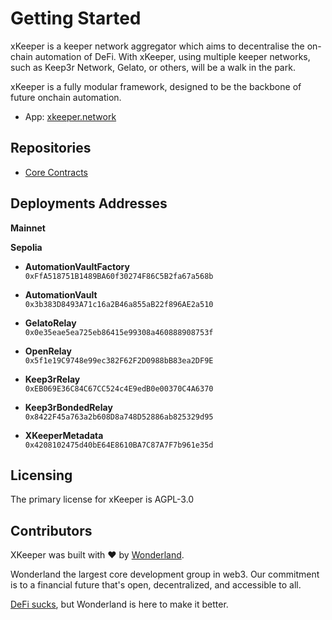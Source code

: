 # Getting Started

xKeeper is a keeper network aggregator which aims to decentralise the on-chain automation of DeFi. With xKeeper, using multiple keeper networks, such as Keep3r Network, Gelato, or others, will be a walk in the park.

xKeeper is a fully modular framework, designed to be the backbone of future onchain automation.

- App: [xkeeper.network](https://xkeeper.network/)

## Repositories

- [Core Contracts](https://github.com/defi-wonderland/xkeeper-core)

## Deployments Addresses

**Mainnet**

**Sepolia**

- **AutomationVaultFactory**  
  `0xFfA518751B1489BA60f30274F86C5B2fa67a568b`

- **AutomationVault**  
  `0x3b383D8493A71c16a2B46a855aB22f896AE2a510`

- **GelatoRelay**  
  `0x0e35eae5ea725eb86415e99308a460888908753f`

- **OpenRelay**  
  `0x5f1e19C9748e99ec382F62F2D0988bB83ea2DF9E`

- **Keep3rRelay**  
  `0xEB069E36C84C67CC524c4E9edB0e00370C4A6370`

- **Keep3rBondedRelay**  
  `0x8422F45a763a2b608D8a748D52886ab825329d95`

- **XKeeperMetadata**  
  `0x4208102475d40bE64E8610BA7C87A7F7b961e35d`

## Licensing

The primary license for xKeeper is AGPL-3.0

## Contributors

XKeeper was built with ❤️ by [Wonderland](https://defi.sucks).

Wonderland the largest core development group in web3. Our commitment is to a financial future that's open, decentralized, and accessible to all.

[DeFi sucks](https://defi.sucks), but Wonderland is here to make it better.
